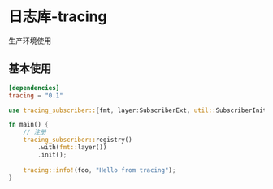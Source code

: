 # 日志库-tracing

生产环境使用

## 基本使用

```toml
[dependencies]
tracing = "0.1"
```

```rust
use tracing_subscriber::{fmt, layer:SubscriberExt, util::SubscriberInitExt};

fn main() {
    // 注册
    tracing_subscriber::registry()
    	.with(fmt::layer())
    	.init();
   
    tracing::info!(foo, "Hello from tracing");
}
```

